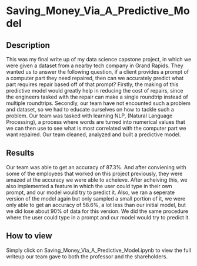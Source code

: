 # Saving_Money_Via_A_Predictive_Model
## Description
This was my final write up of my data science capstone project, in which we were given a dataset from a nearby tech company in Grand Rapids. They wanted us to answer the following question, if a client provides a prompt of a computer part they need repaired, then can we accurately predict what part requires repair based off of that prompt? Firstly, the making of this predictive model would greatly help in reducing the cost of repairs, since the engineers tasked with the repair can make a single roundtrip instead of multiple roundtrips. Secondly, our team have not encounted such a problem and dataset, so we had to educate ourselves on how to tackle such a problem. Our team was tasked with learning NLP, (Natural Language Processing), a process where words are turned into numerical values that we can then use to see what is most correlated with the computer part we want repaired. Our team cleaned, analyzed and built a predictive model.
## Results
Our team was able to get an accuracy of 87.3%. And after conviening with some of the employees that worked on this project previously, they were amazed at the accuracy we were able to acheieve. After acheiving this, we also implemented a feature in which the user could type in their own prompt, and our model would try to predict it. Also, we ran a seperate version of the model again but only sampled a small portion of it, we were only able to get an accuracy of 58.6%, a lot less than our initial model, but we did lose about 90% of data for this version. We did the same procedure where the user could type in a prompt and our model would try to predict it. 
## How to view
Simply click on Saving_Money_Via_A_Predictive_Model.ipynb to view the full writeup our team gave to both the professor and the shareholders.

